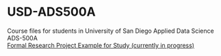 # USD-ADS500A
Course files for students in University of San Diego Applied Data Science ADS-500A
</br>
<a href="https://github.com/mcvanderbilt/ADS500A-Modeling-Tailpipe-CO2">Formal Research Project Example for Study (currently in progress)</a>
